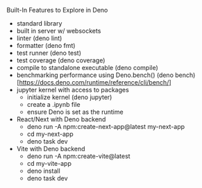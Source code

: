 Built-In Features to Explore in Deno
- standard library
- built in server w/ websockets
- linter (deno lint)
- formatter (deno fmt)
- test runner (deno test)
- test coverage (deno coverage)
- compile to standalone executable (deno compile)
- benchmarking performance using Deno.bench() (deno bench) [https://docs.deno.com/runtime/reference/cli/bench/]
- jupyter kernel with access to packages
    - initialize kernel (deno jupyter)
    - create a .ipynb file
    - ensure Deno is set as the runtime
- React/Next with Deno backend
    - deno run -A npm:create-next-app@latest my-next-app
    - cd my-next-app
    - deno task dev
- Vite with Deno backend
    - deno run -A npm:create-vite@latest
    - cd my-vite-app
    - deno install
    - deno task dev
